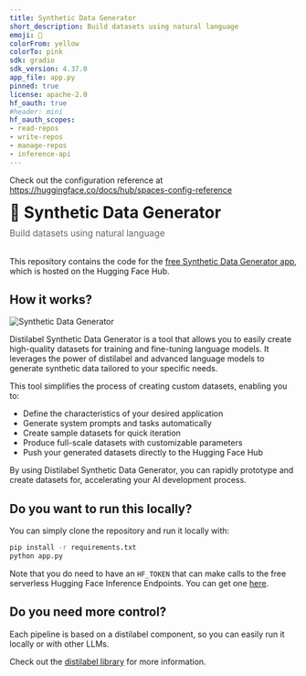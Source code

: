 ```yaml
---
title: Synthetic Data Generator
short_description: Build datasets using natural language
emoji: 🧬
colorFrom: yellow
colorTo: pink
sdk: gradio
sdk_version: 4.37.0
app_file: app.py
pinned: true
license: apache-2.0
hf_oauth: true
#header: mini
hf_oauth_scopes:
- read-repos
- write-repos
- manage-repos
- inference-api
---
```


Check out the configuration reference at https://huggingface.co/docs/hub/spaces-config-reference

<div class="header-container">
    <div class="title-container">
        <h1 style="margin: 0; font-size: 2em;">🧬 Synthetic Data Generator</h1>
        <p style="margin: 10px 0 0 0; color: #666; font-size: 1.1em;">Build datasets using natural language</p>
    </div>
</div>
<br>

This repository contains the code for the [free Synthetic Data Generator app](https://huggingface.co/spaces/argilla/synthetic-data-generator), which is hosted on the Hugging Face Hub.

## How it works?

![Synthetic Data Generator](https://huggingface.co/spaces/argilla/synthetic-data-generator/resolve/main/assets/flow.png)

Distilabel Synthetic Data Generator is a tool that allows you to easily create high-quality datasets for training and fine-tuning language models. It leverages the power of distilabel and advanced language models to generate synthetic data tailored to your specific needs.

This tool simplifies the process of creating custom datasets, enabling you to:

- Define the characteristics of your desired application
- Generate system prompts and tasks automatically
- Create sample datasets for quick iteration
- Produce full-scale datasets with customizable parameters
- Push your generated datasets directly to the Hugging Face Hub

By using Distilabel Synthetic Data Generator, you can rapidly prototype and create datasets for, accelerating your AI development process.

## Do you want to run this locally?

You can simply clone the repository and run it locally with:

```bash
pip install -r requirements.txt
python app.py
```

Note that you do need to have an `HF_TOKEN` that can make calls to the free serverless Hugging Face Inference Endpoints. You can get one [here](https://huggingface.co/settings/tokens/new?ownUserPermissions=repo.content.read&ownUserPermissions=repo.write&globalPermissions=inference.serverless.write&tokenType=fineGrained).

## Do you need more control?

Each pipeline is based on a distilabel component, so you can easily run it locally or with other LLMs.

Check out the [distilabel library](https://github.com/argilla-io/distilabel) for more information.
